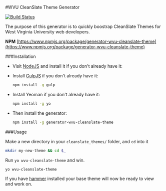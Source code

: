 #WVU CleanSlate Theme Generator

[![Build Status](https://travis-ci.org/wvuweb/generator-wvu-cleanslate-theme.svg?branch=master)](https://travis-ci.org/wvuweb/generator-wvu-cleanslate-theme)

The purpose of this generator is to quickly boostrap CleanSlate Themes for West Virginia University web developers.

**NPM** [https://www.npmjs.org/package/generator-wvu-cleanslate-theme](https://www.npmjs.org/package/generator-wvu-cleanslate-theme)


###Installation

* Visit [NodeJS](http://nodejs.org/) and install it if you don't already have it:

* Install [GulpJS](http://gulpjs.com/) if you don't already have it:

  ```bash
  npm install -g gulp
  ```

* Install Yeoman if you don't already have it:

  ```bash
  npm install -g yo
  ```

* Then install the generator:

  ```bash
  npm install -g generator-wvu-cleanslate-theme
  ```

###Usage

Make a new directory in your `cleanslate_themes/` folder, and `cd` into it

```bash
mkdir my-new-theme && cd $_
```

Run `yo wvu-cleanslate-theme` and win.

```bash
yo wvu-cleanslate-theme
```

If you have [hammer](https://github.com/wvuweb/hammer) installed your base theme will now be ready to view and work on.

